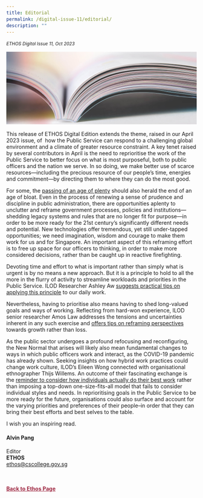 ```yaml
---
title: Editorial
permalink: /digital-issue-11/editorial/
description: ""
---
```

<style>
	
.author p
{
	font-size: 15px;
	line-height:24px;
}
	
.notestop ol li
{
font-size: 15px;
line-height:22px;
}	
	
.back a
{
	color: #9f2943;
	font-weight: bold;
}

#banner img
{
	width:100%;
}
	
.author
{
margin-top:40px;
padding-bottom:30px;
}		
	 
</style>
<em><small>ETHOS Digital Issue 11, Oct 2023</small></em>
<div class="background-image">
<img src="/images/Landing_Banner_Images/knowledge_editorial_banner_01.jpg">
</div>


This release of ETHOS Digital Edition extends the theme, raised in our April 2023 issue, of&nbsp; how the Public Service can respond to a challenging global environment and a climate of greater resource constraint. A key tenet raised by several contributors in April is the need to reprioritise the work of the Public Service to better focus on what is most purposeful, both to public officers and the nation we serve. In so doing, we make better use of scarce resources—including the precious resource of our people’s time, energies and commitment—by directing them to where they can do the most good.

For some, the <a href="/digital-issue-11/sharpening-the-public-service/">passing of an age of plenty</a> should also herald the end of an age of bloat. Even in the process of renewing a sense of prudence and discipline in public administration, there are opportunities aplenty to unclutter and reframe government processes, policies and institutions—shedding legacy systems and rules that are no longer fit for purpose—in order to be more ready for the 21st century’s significantly different needs and potential. New technologies offer tremendous, yet still under-tapped opportunities; we need imagination, wisdom and courage to make them work for us and for Singapore. An important aspect of this reframing effort is to free up space for our officers to thinking, in order to make more considered decisions, rather than be caught up in reactive firefighting.

Devoting time and effort to what is important rather than simply what is urgent is by no means a new approach. But it is a principle to hold to all the more in the flurry of activity to streamline workloads and priorities in the Public Service. ILOD Researcher Ashley Aw <a href="/digital-issue-11/pro-tip-mindfulness-in-prioritisation/">suggests practical tips on applying this principle</a> to our daily work.

Nevertheless, having to prioritise also means having to shed long-valued goals and ways of working. Reflecting from hard-won experience, ILOD senior researcher Amos Law addresses the tensions and uncertainties inherent in any such exercise and <a href="">offers tips on reframing perspectives</a> towards growth rather than loss.

As the public sector undergoes a profound refocusing and reconfiguring, the New Normal that arises will likely also mean fundamental changes to ways in which public officers work and interact, as the COVID-19 pandemic has already shown. Seeking insights on how hybrid work practices could change work culture, ILOD’s Eileen Wong connected with organisational ethnographer Thijs Willems. An outcome of their fascinating exchange is the <a href="">reminder to consider how individuals actually do their best work</a> rather than imposing a top-down one-size-fits-all model that fails to consider individual styles and needs. In reprioritising goals in the Public Service to be more ready for the future, organisations could also surface and account for the varying priorities and preferences of their people–in order that they can bring their best efforts and best selves to the table.

I wish you an inspiring read.

	
	
<h4>Alvin Pang</h4>

<p>Editor
<br>
<strong>ETHOS</strong>
<br>
<a href="mailto:ethos@cscollege.gov.sg">ethos@cscollege.gov.sg</a>
</p>

<br>
<br>	
<div class="back">
<a href="/ethos/">Back to Ethos Page</a>	
</div>